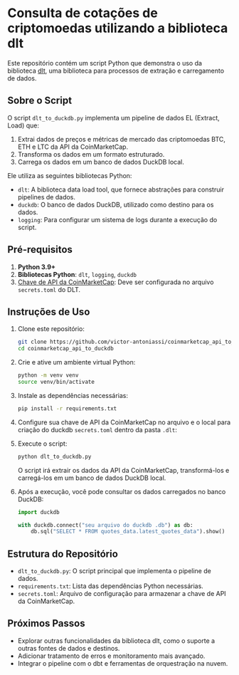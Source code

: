 # Consulta de cotações de criptomoedas utilizando a biblioteca dlt

Este repositório contém um script Python que demonstra o uso da biblioteca [dlt](https://github.com/dlt-hub/dlt), uma biblioteca para processos de extração e carregamento de dados.

## Sobre o Script

O script `dlt_to_duckdb.py` implementa um pipeline de dados EL (Extract, Load) que:

1. Extrai dados de preços e métricas de mercado das criptomoedas BTC, ETH e LTC da API da CoinMarketCap.
2. Transforma os dados em um formato estruturado.
3. Carrega os dados em um banco de dados DuckDB local.

Ele utiliza as seguintes bibliotecas Python:

- `dlt`: A biblioteca data load tool, que fornece abstrações para construir pipelines de dados.
- `duckdb`: O banco de dados DuckDB, utilizado como destino para os dados.
- `logging`: Para configurar um sistema de logs durante a execução do script.

## Pré-requisitos

1. **Python 3.9+**
2. **Bibliotecas Python**: `dlt`, `logging`, `duckdb`
3. [Chave de API da CoinMarketCap](https://coinmarketcap.com/api/): Deve ser configurada no arquivo `secrets.toml` do DLT.

## Instruções de Uso

1. Clone este repositório:

   ```bash
   git clone https://github.com/victor-antoniassi/coinmarketcap_api_to_duckdb.git
   cd coinmarketcap_api_to_duckdb
   ```

2. Crie e ative um ambiente virtual Python:

   ```bash
   python -m venv venv
   source venv/bin/activate
   ```

3. Instale as dependências necessárias:

   ```bash
   pip install -r requirements.txt
   ```

4. Configure sua chave de API da CoinMarketCap no arquivo e o local para criação do duckdb `secrets.toml` dentro da pasta `.dlt`:

5. Execute o script:

   ```bash
   python dlt_to_duckdb.py
   ```

   O script irá extrair os dados da API da CoinMarketCap, transformá-los e carregá-los em um banco de dados DuckDB local.

6. Após a execução, você pode consultar os dados carregados no banco DuckDB:

   ```python
   import duckdb

   with duckdb.connect("seu arquivo do duckdb .db") as db:
       db.sql("SELECT * FROM quotes_data.latest_quotes_data").show()
   ```

## Estrutura do Repositório

- `dlt_to_duckdb.py`: O script principal que implementa o pipeline de dados.
- `requirements.txt`: Lista das dependências Python necessárias.
- `secrets.toml`: Arquivo de configuração para armazenar a chave de API da CoinMarketCap.

## Próximos Passos

- Explorar outras funcionalidades da biblioteca dlt, como o suporte a outras fontes de dados e destinos.
- Adicionar tratamento de erros e monitoramento mais avançado.
- Integrar o pipeline com o dbt e ferramentas de orquestração na nuvem.
